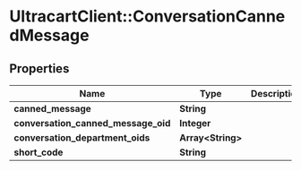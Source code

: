 # UltracartClient::ConversationCannedMessage

## Properties
Name | Type | Description | Notes
------------ | ------------- | ------------- | -------------
**canned_message** | **String** |  | [optional] 
**conversation_canned_message_oid** | **Integer** |  | [optional] 
**conversation_department_oids** | **Array&lt;String&gt;** |  | [optional] 
**short_code** | **String** |  | [optional] 


